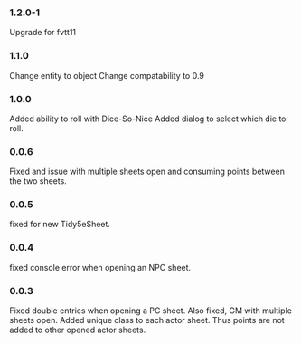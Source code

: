 ### 1.2.0-1

Upgrade for fvtt11

### 1.1.0 

Change entity to object Change compatability to 0.9

### 1.0.0 

Added ability to roll with Dice-So-Nice Added dialog to select which die to roll.

### 0.0.6 

Fixed and issue with multiple sheets open and consuming points between the two sheets.

### 0.0.5 

fixed for new Tidy5eSheet.

### 0.0.4 

fixed console error when opening an NPC sheet.

### 0.0.3 

Fixed double entries when opening a PC sheet. Also fixed, GM with multiple sheets open. Added unique class to each actor sheet. Thus points are not added to other opened actor sheets.